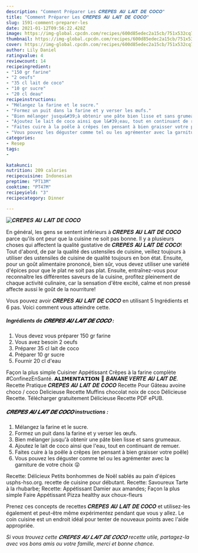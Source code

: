 ```yaml
---
description: "Comment Préparer Les 𝑪𝑹𝑬̂𝑷𝑬𝑺 𝑨𝑼 𝑳𝑨𝑰𝑻 𝑫𝑬 𝑪𝑶𝑪𝑶"
title: "Comment Préparer Les 𝑪𝑹𝑬̂𝑷𝑬𝑺 𝑨𝑼 𝑳𝑨𝑰𝑻 𝑫𝑬 𝑪𝑶𝑪𝑶"
slug: 1591-comment-preparer-les
date: 2021-01-12T09:56:22.428Z
image: https://img-global.cpcdn.com/recipes/600d85edec2a15cb/751x532cq70/𝑪𝑹𝑬̂𝑷𝑬𝑺-𝑨𝑼-𝑳𝑨𝑰𝑻-𝑫𝑬-𝑪𝑶𝑪𝑶-photo-principale-de-la-recette.jpg
thumbnail: https://img-global.cpcdn.com/recipes/600d85edec2a15cb/751x532cq70/𝑪𝑹𝑬̂𝑷𝑬𝑺-𝑨𝑼-𝑳𝑨𝑰𝑻-𝑫𝑬-𝑪𝑶𝑪𝑶-photo-principale-de-la-recette.jpg
cover: https://img-global.cpcdn.com/recipes/600d85edec2a15cb/751x532cq70/𝑪𝑹𝑬̂𝑷𝑬𝑺-𝑨𝑼-𝑳𝑨𝑰𝑻-𝑫𝑬-𝑪𝑶𝑪𝑶-photo-principale-de-la-recette.jpg
author: Lily Daniel
ratingvalue: 4
reviewcount: 14
recipeingredient:
- "150 gr farine"
- "2 oeufs"
- "35 cl lait de coco"
- "10 gr sucre"
- "20 cl deau"
recipeinstructions:
- "Mélangez la farine et le sucre."
- "Formez un puit dans la farine et y verser les œufs."
- "Bien mélanger jusqu&#39;à obtenir une pâte bien lisse et sans grumeaux."
- "Ajoutez le lait de coco ainsi que l&#39;eau, tout en continuant de remuer."
- "Faites cuire à la poêle à crêpes (en pensant à bien graisser votre poêle)"
- "Vous pouvez les déguster comme tel ou les agrémenter avec la garniture de votre choix 😜"
categories:
- Resep
tags:
- 

katakunci:  
nutrition: 209 calories
recipecuisine: Indonesian
preptime: "PT13M"
cooktime: "PT47M"
recipeyield: "3"
recipecategory: Dinner

---
```



![𝑪𝑹𝑬̂𝑷𝑬𝑺 𝑨𝑼 𝑳𝑨𝑰𝑻 𝑫𝑬 𝑪𝑶𝑪𝑶](https://img-global.cpcdn.com/recipes/600d85edec2a15cb/751x532cq70/𝑪𝑹𝑬̂𝑷𝑬𝑺-𝑨𝑼-𝑳𝑨𝑰𝑻-𝑫𝑬-𝑪𝑶𝑪𝑶-photo-principale-de-la-recette.jpg)

En général, les gens se sentent inférieurs à 𝑪𝑹𝑬̂𝑷𝑬𝑺 𝑨𝑼 𝑳𝑨𝑰𝑻 𝑫𝑬 𝑪𝑶𝑪𝑶 parce qu'ils ont peur que la cuisine ne soit pas bonne. Il y a plusieurs choses qui affectent la qualité gustative de 𝑪𝑹𝑬̂𝑷𝑬𝑺 𝑨𝑼 𝑳𝑨𝑰𝑻 𝑫𝑬 𝑪𝑶𝑪𝑶! Tout d'abord, de par la qualité des ustensiles de cuisine, veillez toujours à utiliser des ustensiles de cuisine de qualité toujours en bon état. Ensuite, pour un goût alimentaire prononcé, bien sûr, vous devez utiliser une variété d'épices pour que le plat ne soit pas plat. Ensuite, entraînez-vous pour reconnaître les différentes saveurs de la cuisine, profitez pleinement de chaque activité culinaire, car la sensation d'être excité, calme et non pressé affecte aussi le goût de la nourriture!

<!--inarticleads1-->

Vous pouvez avoir 𝑪𝑹𝑬̂𝑷𝑬𝑺 𝑨𝑼 𝑳𝑨𝑰𝑻 𝑫𝑬 𝑪𝑶𝑪𝑶 en utilisant 5 Ingrédients et 6 pas. Voici comment vous atteindre cette.

##### Ingrédients de 𝑪𝑹𝑬̂𝑷𝑬𝑺 𝑨𝑼 𝑳𝑨𝑰𝑻 𝑫𝑬 𝑪𝑶𝑪𝑶 :

1. Vous devez vous préparer 150 gr farine
1. Vous avez besoin 2 oeufs
1. Préparer 35 cl lait de coco
1. Préparer 10 gr sucre
1. Fournir 20 cl d&#39;eau


Façon la plus simple Cuisiner Appétissant Crêpes à la farine complète #ConfinezEnSanté. 𝗔𝗟𝗜𝗠𝗘𝗡𝗧𝗔𝗧𝗜𝗢𝗡 🍌 𝑩𝑨𝑵𝑨𝑵𝑬 𝑽𝑬𝑹𝑻𝑬 𝑨𝑼 𝑳𝑨𝑰𝑻 𝑫𝑬. Recette Pratique 𝑪𝑹𝑬̂𝑷𝑬𝑺 𝑨𝑼 𝑳𝑨𝑰𝑻 𝑫𝑬 𝑪𝑶𝑪𝑶 Recette Pour Gâteau avoine choco / coco Delicieuse Recette Muffins chocolat noix de coco Délicieuse Recette. Télécharger gratuitement Délicieuse Recette PDF ePUB. 

<!--inarticleads2-->

##### 𝑪𝑹𝑬̂𝑷𝑬𝑺 𝑨𝑼 𝑳𝑨𝑰𝑻 𝑫𝑬 𝑪𝑶𝑪𝑶 instructions :

1. Mélangez la farine et le sucre.
1. Formez un puit dans la farine et y verser les œufs.
1. Bien mélanger jusqu&#39;à obtenir une pâte bien lisse et sans grumeaux.
1. Ajoutez le lait de coco ainsi que l&#39;eau, tout en continuant de remuer.
1. Faites cuire à la poêle à crêpes (en pensant à bien graisser votre poêle)
1. Vous pouvez les déguster comme tel ou les agrémenter avec la garniture de votre choix 😜


Recette: Délicieux Petits bonhommes de Noël sablés au pain d&#39;épices usphs-hso.org. recette de cuisine pour débutant. Recette: Savoureux Tarte à la rhubarbe; Recette: Appétissant Damier aux amandes; Façon la plus simple Faire Appétissant Pizza healthy aux choux-fleurs 

<!--inarticleads1-->

<p>
Prenez ces concepts de recettes 𝑪𝑹𝑬̂𝑷𝑬𝑺 𝑨𝑼 𝑳𝑨𝑰𝑻 𝑫𝑬 𝑪𝑶𝑪𝑶 et utilisez-les également et peut-être même expérimentez pendant que vous y allez. Le coin cuisine est un endroit idéal pour tenter de nouveaux points avec l'aide appropriée.
</p>

<p>
<i>Si vous trouvez cette 𝑪𝑹𝑬̂𝑷𝑬𝑺 𝑨𝑼 𝑳𝑨𝑰𝑻 𝑫𝑬 𝑪𝑶𝑪𝑶 recette utile, partagez-la avec vos bons amis ou votre famille, merci et bonne chance.</i>
</p>
